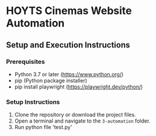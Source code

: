 # HOYTS Cinemas Website Automation

## Setup and Execution Instructions

### Prerequisites
- Python 3.7 or later (https://www.python.org/)
- pip (Python package installer)
- pip install playwright (https://playwright.dev/python/)

### Setup Instructions
1. Clone the repository or download the project files.
2. Open a terminal and navigate to the `3-automation` folder.
3. Run python file 'test.py'

